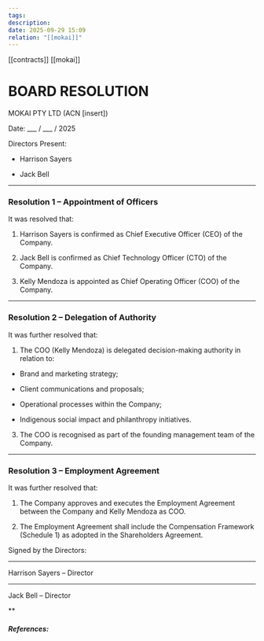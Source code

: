 ```yaml
---
tags:
description:
date: 2025-09-29 15:09
relation: "[[mokai]]"
---
```

[[contracts]] [[mokai]]


# BOARD RESOLUTION

MOKAI PTY LTD (ACN [insert])

Date: ___ / ___ / 2025

Directors Present:

- Harrison Sayers


- Jack Bell



---

### Resolution 1 – Appointment of Officers

It was resolved that:

1. Harrison Sayers is confirmed as Chief Executive Officer (CEO) of the Company.


2. Jack Bell is confirmed as Chief Technology Officer (CTO) of the Company.


3. Kelly Mendoza is appointed as Chief Operating Officer (COO) of the Company.



---

### Resolution 2 – Delegation of Authority

It was further resolved that:

1. The COO (Kelly Mendoza) is delegated decision-making authority in relation to:



- Brand and marketing strategy;


- Client communications and proposals;


- Operational processes within the Company;


- Indigenous social impact and philanthropy initiatives.



3. The COO is recognised as part of the founding management team of the Company.



---

### Resolution 3 – Employment Agreement

It was further resolved that:

1. The Company approves and executes the Employment Agreement between the Company and Kelly Mendoza as COO.


2. The Employment Agreement shall include the Compensation Framework (Schedule 1) as adopted in the Shareholders Agreement.







Signed by the Directors:



---

Harrison Sayers – Director





---

Jack Bell – Director


**











##### References:
